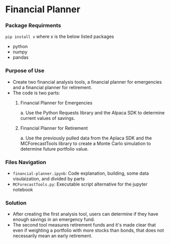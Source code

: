 # Financial Planner

### Package Requirments
`pip install x` where x is the below listed packages
* python
* numpy
* pandas

### Purpose of Use
* Create two financial analysis tools, a financial planner for emergencies and a financial planner for retirement. 
* The code is two parts:
    1. Financial Planner for Emergencies

        a. Use the Python Requests library and the Alpaca SDK to determine current values of savings.
   
    2. Financial Planner for Retirement
    
        a. Use the previously pulled data from the Aplaca SDK and the MCForecastTools library to create a Monte Carlo simulation to determine future portfolio value.

### Files Navigation
* `financial-planner.ipynb`: Code explanation, building, some data visulaization, and divided by parts
* `MCForecastTools.py`: Executable script alternative for the jupyter notebook

### Solution
* After creating the first analysis tool, users can determine if they have enough savings in an emergency fund.
* The second tool measures retirement funds and it's made clear that even if weighting a portfolio with more stocks than bonds, that does not necessarily mean an early retirement.
